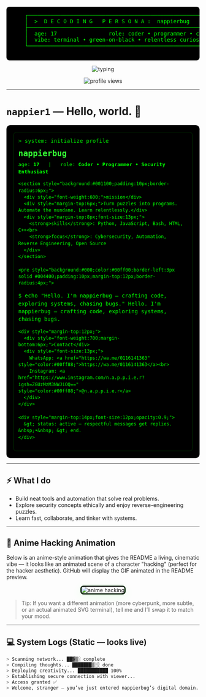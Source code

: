 <!-- README: nappierbug — 17yo Coder / Security Enthusiast -->
<p align="center">
  <pre style="background:#000;color:#00FF00;padding:14px;border-radius:8px;font-family:monospace;">
    ┌─────────────────────────────────────────────────────────────┐
    │  >  D E C O D I N G   P E R S O N A :  nappierbug          │
    ├─────────────────────────────────────────────────────────────┤
    │  age: 17                role: coder • programmer • curious │
    │  vibe: terminal • green-on-black • relentless curiosity     │
    └─────────────────────────────────────────────────────────────┘
  </pre>
</p>

<p align="center">
  <img src="https://readme-typing-svg.herokuapp.com?font=Fira+Code&size=22&color=00FF00&center=true&vCenter=true&width=700&lines=>+Booting...;>+Profile+Loaded+as+nappierbug;>+Engage+to+learn+more..." alt="typing">
</p>

<p align="center">
  <img src="https://komarev.com/ghpvc/?username=nappierbug&label=Profile+Views&color=00ff00&style=for-the-badge" alt="profile views" />
</p>

---

# `nappier1` — Hello, world. 👋

<div style="background:#000;padding:18px;border-radius:10px;color:#00ff00;font-family:'Fira Code',monospace;line-height:1.45;">
  <div style="border:1px solid #003300;padding:12px;border-radius:8px;">
    <div style="font-size:14px;opacity:0.9;">&gt; system: initialize profile</div>
    <h2 style="margin:8px 0 4px 0;color:#33ff33;">nappierbug</h2>
    <div style="font-size:13px;margin-bottom:8px;">age: <strong>17</strong> &nbsp;&nbsp;|&nbsp;&nbsp; role: <strong>Coder • Programmer • Security Enthusiast</strong></div>

    <section style="background:#001100;padding:10px;border-radius:6px;">
      <div style="font-weight:600;">mission</div>
      <div style="margin-top:6px;">Turn puzzles into programs. Automate the mundane. Learn relentlessly.</div>
      <div style="margin-top:8px;font-size:13px;">
        <strong>skills</strong>: Python, JavaScript, Bash, HTML, C++<br>
        <strong>focus</strong>: Cybersecurity, Automation, Reverse Engineering, Open Source
      </div>
    </section>

    <pre style="background:#000;color:#00ff00;border-left:3px solid #004400;padding:10px;margin-top:12px;border-radius:4px;">
$ echo "Hello. I'm nappierbug — crafting code, exploring systems, chasing bugs."
Hello. I'm nappierbug — crafting code, exploring systems, chasing bugs.
    </pre>

    <div style="margin-top:12px;">
      <div style="font-weight:700;margin-bottom:6px;">Contact</div>
      <div style="font-size:13px;">
        WhatsApp: <a href="https://wa.me/0116141363" style="color:#00ff88;">https://wa.me/0116141363</a><br>
        Instagram: <a href="https://www.instagram.com/n.a.p.p.i.e.r?igsh=ZGUzMzM3NWJiOQ==" style="color:#00ff88;">@n.a.p.p.i.e.r</a>
      </div>
    </div>

    <div style="margin-top:14px;font-size:12px;opacity:0.9;">
      &gt; status: active — respectful messages get replies. &nbsp;•&nbsp; &gt; end.
    </div>
  </div>
</div>

---

## ⚡ What I do
- Build neat tools and automation that solve real problems.  
- Explore security concepts ethically and enjoy reverse-engineering puzzles.  
- Learn fast, collaborate, and tinker with systems.  

---

## 🎴 Anime Hacking Animation
Below is an anime-style animation that gives the README a living, cinematic vibe — it looks like an animated scene of a character "hacking" (perfect for the hacker aesthetic). GitHub will display the GIF animated in the README preview.

<p align="center">
  <!-- Main anime-style hacking animation (centered and framed) -->
  <img src="https://i.imgur.com/zYIlgBl.gif" alt="anime hacking" style="max-width:100%;border:3px solid #002200;border-radius:8px;box-shadow:0 6px 24px rgba(0,255,0,0.08)"/>
</p>

> Tip: If you want a different animation (more cyberpunk, more subtle, or an actual animated SVG terminal), tell me and I’ll swap it to match your mood.

---

## 💻 System Logs (Static — looks live)
```bash
> Scanning network... ██▓▒░ complete
> Compiling thoughts... ███████▒░░ done
> Deploying creativity... ███████████ 100%
> Establishing secure connection with viewer...
> Access granted ✅
> Welcome, stranger — you’ve just entered nappierbug’s digital domain.
